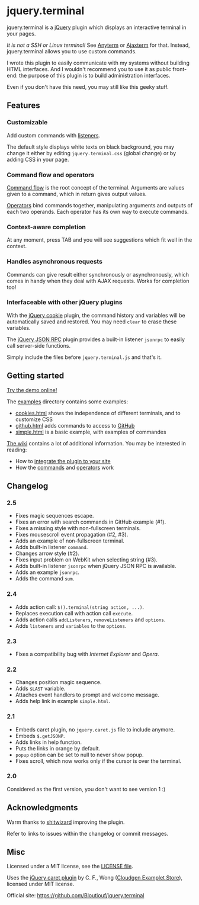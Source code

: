jquery.terminal
===============

jquery.terminal is a [jQuery](http://jquery.com/) plugin which displays an interactive terminal in your pages.

*It is not a SSH or Linux terminal!* See [Anyterm](http://anyterm.org/) or [Ajaxterm](https://github.com/antonylesuisse/qweb) for that. Instead, jquery.terminal allows you to use custom commands.

I wrote this plugin to easily communicate with my systems without building HTML interfaces. And I wouldn't recommend you to use it as public front-end: the purpose of this plugin is to build administration interfaces.

Even if you don't have this need, you may still like this geeky stuff.

Features
--------

### Customizable

Add custom commands with [listeners](https://github.com/Bloutiouf/jquery.terminal/wiki/Listeners).

The default style displays white texts on black background, you may change it either by editing `jquery.terminal.css` (global change) or by adding CSS in your page. 

### Command flow and operators

[Command flow](https://github.com/Bloutiouf/jquery.terminal/wiki/Command-flow) is the root concept of the terminal. Arguments are values given to a command, which in return gives output values.

[Operators](https://github.com/Bloutiouf/jquery.terminal/wiki/Operators) bind commands together, manipulating arguments and outputs of each two operands. Each operator has its own way to execute commands.

### Context-aware completion

At any moment, press TAB and you will see suggestions which fit well in the context.

### Handles asynchronous requests

Commands can give result either synchronously or asynchronously, which comes in handy when they deal with AJAX requests. Works for completion too!

### Interfaceable with other jQuery plugins

With the [jQuery cookie](https://github.com/carhartl/jquery-cookie) plugin, the command history and variables will be automatically saved and restored. You may need `clear` to erase these variables.

The [jQuery JSON RPC](https://github.com/datagraph/jquery-jsonrpc) plugin provides a built-in listener `jsonrpc` to easily call server-side functions.

Simply include the files before `jquery.terminal.js` and that's it. 

Getting started
---------------

[Try the demo online!](http://bloutiouf.github.com/jquery.terminal)

The [examples](https://github.com/Bloutiouf/jquery.terminal/blob/master/examples) directory contains some examples:

* [cookies.html](https://github.com/Bloutiouf/jquery.terminal/blob/master/examples/cookies.html) shows the independence of different terminals, and to customize CSS
* [github.html](https://github.com/Bloutiouf/jquery.terminal/blob/master/examples/github.html) adds commands to access to [GitHub](https://github.com/)
* [simple.html](https://github.com/Bloutiouf/jquery.terminal/blob/master/examples/simple.html) is a basic example, with examples of commandes

[The wiki](https://github.com/Bloutiouf/jquery.terminal/wiki) contains a lot of additional information. You may be interested in reading:

* How to [integrate the plugin to your site](https://github.com/Bloutiouf/jquery.terminal/wiki/Usage)
* How the [commands](https://github.com/Bloutiouf/jquery.terminal/wiki/Command-flow) and [operators](https://github.com/Bloutiouf/jquery.terminal/wiki/Operators) work

Changelog
---------

### 2.5

* Fixes magic sequences escape.
* Fixes an error with search commands in GitHub example (#1).
* Fixes a missing style with non-fullscreen terminals.
* Fixes mousescroll event propagation (#2, #3).
* Adds an example of non-fullscreen terminal.
* Adds built-in listener `command`.
* Changes arrow style (#2).
* Fixes input problem on WebKit when selecting string (#3).
* Adds built-in listener `jsonrpc` when jQuery JSON RPC is available.
* Adds an example `jsonrpc`.
* Adds the command `sum`.

### 2.4

* Adds action call: `$().terminal(string action, ...)`.
* Replaces execution call with action call `execute`.
* Adds action calls `addListeners`, `removeListeners` and `options`.
* Adds `listeners` and `variables` to the `options`.

### 2.3

* Fixes a compatibility bug with *Internet Explorer* and *Opera*.

### 2.2

* Changes position magic sequence.
* Adds `$LAST` variable.
* Attaches event handlers to prompt and welcome message.
* Adds help link in example `simple.html`.

### 2.1

* Embeds caret plugin, no `jquery.caret.js` file to include anymore.
* Embeds `$.getJSONP`.
* Adds links in help function.
* Puts the links in orange by default.
* `popup` option can be set to null to never show popup.
* Fixes scroll, which now works only if the cursor is over the terminal.

### 2.0

Considered as the first version, you don't want to see version 1 :)

Acknowledgments
---------------

Warm thanks to [shitwizard](https://github.com/shitwizard) improving the plugin.

Refer to links to issues within the changelog or commit messages.

Misc
----

Licensed under a MIT license, see the [LICENSE file](https://github.com/Bloutiouf/jquery.terminal/blob/master/LICENSE).

Uses the [jQuery caret plugin](http://code.google.com/p/jcaret/) by C. F., Wong ([Cloudgen Examplet Store](http://cloudgen.w0ng.hk)), licensed under MIT license.

Official site: https://github.com/Bloutiouf/jquery.terminal
